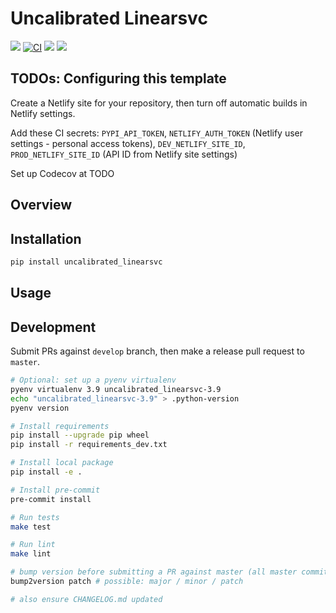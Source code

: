 # Uncalibrated Linearsvc

[![](https://img.shields.io/pypi/v/uncalibrated_linearsvc.svg)](https://pypi.python.org/pypi/uncalibrated_linearsvc)
[![CI](https://github.com/maximz/uncalibrated-linearsvc/actions/workflows/ci.yaml/badge.svg?branch=master)](https://github.com/maximz/uncalibrated-linearsvc/actions/workflows/ci.yaml)
[![](https://img.shields.io/badge/docs-here-blue.svg)](https://uncalibrated-linearsvc.maximz.com)
[![](https://img.shields.io/github/stars/maximz/uncalibrated-linearsvc?style=social)](https://github.com/maximz/uncalibrated-linearsvc)

## TODOs: Configuring this template

Create a Netlify site for your repository, then turn off automatic builds in Netlify settings.

Add these CI secrets: `PYPI_API_TOKEN`, `NETLIFY_AUTH_TOKEN` (Netlify user settings - personal access tokens), `DEV_NETLIFY_SITE_ID`, `PROD_NETLIFY_SITE_ID` (API ID from Netlify site settings)

Set up Codecov at TODO

## Overview

## Installation

```bash
pip install uncalibrated_linearsvc
```

## Usage

## Development

Submit PRs against `develop` branch, then make a release pull request to `master`.

```bash
# Optional: set up a pyenv virtualenv
pyenv virtualenv 3.9 uncalibrated_linearsvc-3.9
echo "uncalibrated_linearsvc-3.9" > .python-version
pyenv version

# Install requirements
pip install --upgrade pip wheel
pip install -r requirements_dev.txt

# Install local package
pip install -e .

# Install pre-commit
pre-commit install

# Run tests
make test

# Run lint
make lint

# bump version before submitting a PR against master (all master commits are deployed)
bump2version patch # possible: major / minor / patch

# also ensure CHANGELOG.md updated
```
